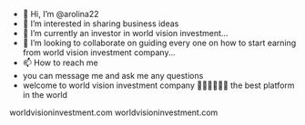 - 👋 Hi, I’m @arolina22
- 👀 I’m interested in sharing business ideas 
- 🌱 I’m currently an investor in world vision investment...
- 💞️ I’m looking to collaborate on guiding every one on how to start earning from world vision investment company...
- 📫 How to reach me
- you can message me and ask me any questions
- welcome to world vision investment company
💯💯💯💯💯💯 the best platform in the world 

<!---
arolina22/arolina22 is a ✨ special ✨ repository because its `README.md` (this file) appears on your GitHub profile.
You can click the Preview link to take a look at your changes.
--->
worldvisioninvestment.com
worldvisioninvestment.com
